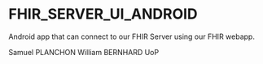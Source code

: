 # FHIR_SERVER_UI_ANDROID

Android app that can connect to our FHIR Server using our FHIR webapp.

Samuel PLANCHON
William BERNHARD
UoP
